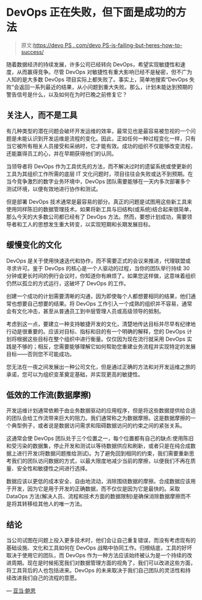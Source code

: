 # DevOps 正在失败，但下面是成功的方法

> 原文:[https://devo PS . com/devo PS-is-failing-but-heres-how-to-success/](https://devops.com/devops-is-failing-but-heres-how-to-succeed/)

随着数据经济的持续发展，许多公司已经转向 DevOps，希望实现敏捷性和速度，从而赢得竞争。尽管 DevOps 对敏捷性有重大影响已经不是秘密，但不广为人知的是大多数 DevOps 项目实际上都失败了。事实上，简单地搜索“DevOps 失败”会返回一系列最近的结果，从小问题到重大失败。那么，计划未能达到预期的警告信号是什么，以及如何在为时已晚之前修复它？

## 关注人，而不是工具

有几种类型的潜在问题会破坏开发运维的效率，最常见也是最容易被忽视的一个问题是未能认识到开发运维是流程的变化。因此，正如任何一种过程变化一样，只有当它被所有相关人员接受和采纳时，它才能有效。成功的组织不仅能够改变流程，还能赢得员工的心，并在早期获得他们的认同。

当领导者将 DevOps 作为工具优先的方法，而不解决过时的遗留系统或使更新的工具为其组织工作所需的底层 IT 文化问题时，项目往往会失败或达不到预期。在当今竞争激烈的数字业务环境中，DevOps 团队需要能够在一天内多次部署多个测试环境，以便有效地进行协作和测试。

但是部署 DevOps 技术通常是最容易的部分。真正的问题是试图用这些新工具来使用同样陈旧的数据管理技术。如果将新工具与旧结构(或系统)结合起来很简单，那么今天的大多数公司都已经有了 DevOps 方法。然而，要想计划成功，需要领导者和工人的思想发生重大转变，以实现短期和长期发展目标。

## 缓慢变化的文化

DevOps 是关于使用快速迭代和协作，而不需要正式的会议来推进，代理联盟或寻求许可。鉴于 DevOps 的核心是一个人驱动的过程，当你的团队举行持续 30 分钟或更长时间的例行会议时，你知道你有麻烦了。如果您这样做，这意味着组织仍然以孤立的方式运行，这破坏了 DevOps 的工作。

创建一个成功的计划需要清晰的沟通，因为即使每个人都想要相同的结果，他们通常也想要自己想要的结果。将 DevOps 工作引入一个成熟的组织并不容易，通常会有文化冲击，甚至从普通员工到中层管理人员或高级领导的抵制。

考虑到这一点，要建立一种支持敏捷开发的文化，清楚地传达目标并尽早有纪律地行动是很重要的。应该对目标、指标和目的有一个明确的解释，您的 DevOps 计划将根据这些目标在整个组织中进行衡量。仅仅因为现在流行就采用 DevOps 实践是不够的；相反，您需要能够理解它如何帮助您重建业务流程并实现特定的发展目标——否则您不可能成功。

您无法在一夜之间发展出一种公司文化，但是通过正确的方法和对开发运维之旅的承诺，您可以为组织变革奠定基础，并实现更高的敏捷性。

## 低效的工作流(数据摩擦)

开发运维计划通常依赖于由业务数据驱动的应用程序，但是将这些数据提供给合适的团队会给工作流带来巨大的阻力。我们通常称之为数据摩擦。这是数据摩擦的一个典型例子，或者说是数据访问需求和阻碍数据访问的约束之间的紧张关系。

这通常会使 DevOps 团队处于三个位置之一，每个位置都有自己的缺点:使用陈旧和受污染的数据集，停止开发和测试以等待数据供应和刷新，或者只是在纯合成数据上进行开发(将数据问题推给测试)。为了避免回到相同的约束，我们需要重新思考我们的团队访问数据的方式，以最大限度地减少当前的摩擦，以便我们不再在质量、安全性和敏捷性之间进行选择。

数据应该以更低的成本安全、自由地流动，消除围绕数据的摩擦。合成数据应该用于开发，因为它是用于开发的正确数据，而不仅仅是因为它是最快的。采取 DataOps 方法(解决人员、流程和技术方面的数据限制)是确保消除数据摩擦而不是将其转移给其他人的唯一方法。

## 结论

当公司试图在问题上投入更多技术时，他们会让自己重复错误，而没有考虑现有的基础设施、文化和工具如何在 DevOps 战略中协同工作。归根结底，工具的好坏取决于使用它的团队，而 DevOps 作为一种方法应该始终被认为是一个持续的改进周期。现在是时候拓宽我们对数据管理方面的视角了，我们可以改进这些方面，将工具背后的人也包括进来。DevOps 的未来取决于我们自己团队的灵活性和持续改进我们自己的流程的意愿。

— [亚当·鲍恩](https://devops.com/author/adam-bowen/)